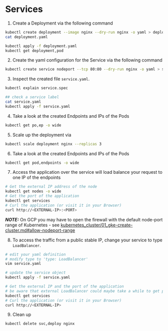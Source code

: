 # Services

1. Create a Deployment via the following command
```bash
kubectl create deployment --image nginx --dry-run nginx -o yaml > deployment.yaml
cat deployment.yaml

kubectl apply -f deployment.yaml
kubectl get deployment,pod
```

2. Create the yaml configuration for the Service via the following command
```bash
kubectl create service nodeport --tcp 80:80 --dry-run nginx -o yaml > svc.yaml
```
3. Inspect the created file `service.yaml`.
```bash
kubectl explain service.spec

## check a service label
cat service.yaml
kubectl apply -f service.yaml
```
4. Take a look at the created Endpoints and IPs of the Pods
```bash
kubectl get po,ep -o wide
```
5. Scale up the deployment via
```bash
kubectl scale deployment nginx --replicas 3
```
6. Take a look at the created Endpoints and IPs of the Pods
```bash
kubectl get pod,endpoints -o wide
```
7. Access the application over the service will load balance your request to one IP of the endpoints 
```bash
# Get the external IP address of the node
kubectl get nodes -o wide
# Get the port of the application
kubectl get services
# Curl the application (or visit it in your Browser)
curl http://<EXTERNAL-IP>:<PORT>
```
***NOTE:*** On GCP you may have to open the firewall with the default node-port range of Kubernetes - see [kubernetes_cluster/01_gke-create-cluster.md#allow-nodeport-range](../kubernetes_cluster/01_gke-create-cluster.md#allow-nodeport-range)

8. To access the traffic from a public stable IP, change your service to type `LoadBalancer`.
```bash
# edit your yaml definition
# modify type to 'type: LoadBalancer'
vim service.yaml

# update the service object
kubectl apply -f service.yaml

# Get the external IP and the port of the application
# be aware that external LoadBalancer could maybe take a while to get provisioned
kubectl get services
# Curl the application (or visit it in your Browser)
curl http://<EXTERNAL-IP>
```
9. Clean up
```bash
kubectl delete svc,deploy nginx
```
